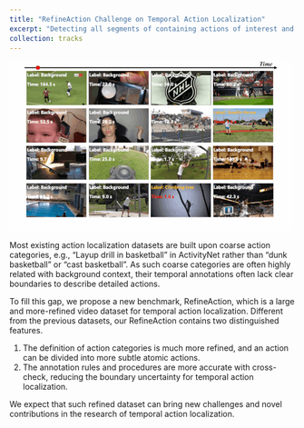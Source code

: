 ```yaml
---
title: "RefineAction Challenge on Temporal Action Localization"
excerpt: "Detecting all segments of containing actions of interest and recognizing their categories from a long video sequence. <br/><img src='/images/refinedaction.gif'>"
collection: tracks
---
```


<img src='/images/refinedaction.gif'>

Most existing action localization datasets are built upon coarse action categories, e.g., “Layup drill in basketball” in ActivityNet rather than “dunk basketball” or “cast basketball”. As such coarse categories are often highly related with background context, their temporal annotations often lack clear boundaries to describe detailed actions. 

To fill this gap, we propose a new benchmark, RefineAction, which is a large and more-refined video dataset for temporal action localization. Different from the previous datasets, our RefineAction contains two distinguished features.
1. The definition of action categories is much more refined, and an action can be divided into more subtle atomic actions.
2. The annotation rules and procedures are more accurate with cross-check, reducing the boundary uncertainty for temporal action localization. 

We expect that such refined dataset can bring new challenges and novel contributions in the research of temporal action localization. 

